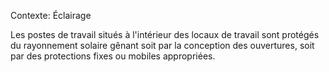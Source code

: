 Contexte: Éclairage

Les postes de travail situés à l'intérieur des locaux de travail sont protégés du rayonnement solaire gênant soit par la conception des ouvertures, soit par des protections fixes ou mobiles appropriées.